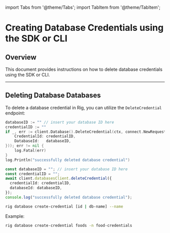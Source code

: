 import Tabs from '@theme/Tabs';
import TabItem from '@theme/TabItem';

# Creating Database Credentials using the SDK or CLI

## Overview

This document provides instructions on how to delete database credentials using the SDK or CLI.

<hr class="solid" />

## Deleting Database Databases

To delete a database credential in Rig, you can utilize the `DeleteCredential` endpoint:

<Tabs>
<TabItem value="go" label="Golang SDK">

```go
databaseID := "" // insert your database ID here
credentialID := ""
if _, err := client.Database().DeleteCredential(ctx, connect.NewRequest(&database.DeleteCredentialRequest{
    CredentialId: credentialID,
    DatabaseId:   databaseID,
})); err != nil {
    log.Fatal(err)
}
log.Println("successfully deleted database credential")
```

</TabItem>
<TabItem value="typescript" label="Typescript SDK">

```typescript
const databaseID = ""; // insert your database ID here
const credentialID = "";
await client.databasesClient.deleteCredential({
  credentialId: credentialID,
  databaseId: databaseID,
});
console.log("successfully deleted database credential");
```

</TabItem>
<TabItem value="cli" label="CLI">

```sh
rig database create-credential [id | db-name] --name
```

Example:

```sh
rig database create-credential foods -n food-credentials
```

</TabItem>
</Tabs>
